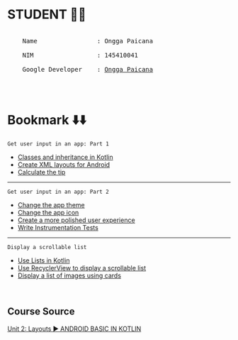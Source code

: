 # STUDENT 🧑‍🎓

<pre>

    Name                : Ongga Paicana

    NIM                 : 145410041

    Google Developer    : <a href="https://developers.google.com/profile/u/112531665441872228101?utm_source=developer.android.com">Ongga Paicana</a>

</pre>

<br>

# Bookmark ⬇️⬇️️

    Get user input in an app: Part 1

- [Classes and inheritance in Kotlin](https://github.com/OnggaPaicana/android-basic-kotlin/commit/72b47244a5341ba6b75617560e2fb276c777d8af)
- [Create XML layouts for Android](https://github.com/OnggaPaicana/android-basic-kotlin/commit/fbee3f28f86fd99636b6885755a61bfd5ce71839)
- [Calculate the tip](https://github.com/OnggaPaicana/android-basic-kotlin/commit/36342076f7e9fa1a5799f332049ac841f1e2c1ee)

---

    Get user input in an app: Part 2

- [Change the app theme](https://github.com/OnggaPaicana/android-basic-kotlin/commit/6a8b29241d0ab827a9cd7707cff9f0d12a3dae8b)
- [Change the app icon](https://github.com/OnggaPaicana/android-basic-kotlin/commit/11dfdb00b9a17828e4d35ffac666dba82aea885a)
- [Create a more polished user experience](https://github.com/OnggaPaicana/android-basic-kotlin/commit/01e9568d0948269b7ffc9bde386c92d1ec2a7d76)
- [Write Instrumentation Tests](https://github.com/OnggaPaicana/android-basic-kotlin/commit/df9e12ffd08507d6dc4a279312daeef664c5565e)

---

    Display a scrollable list

- [Use Lists in Kotlin](https://github.com/OnggaPaicana/android-basic-kotlin/commit/b3607b181a168f6e751dac04f337599e56db2f62)
- [Use RecyclerView to display a scrollable list](https://github.com/OnggaPaicana/android-basic-kotlin/commit/836be659edfff57880dc3055c1829eda7af8bc6a)
- [Display a list of images using cards](https://github.com/OnggaPaicana/android-basic-kotlin/commit/75fdf0e678f0ccacccca532254a4622ba3010f38)

<br>

## Course Source

[Unit 2: Layouts ▶️ ANDROID BASIC IN KOTLIN](https://developer.android.com/courses/android-basics-kotlin/unit-2)
